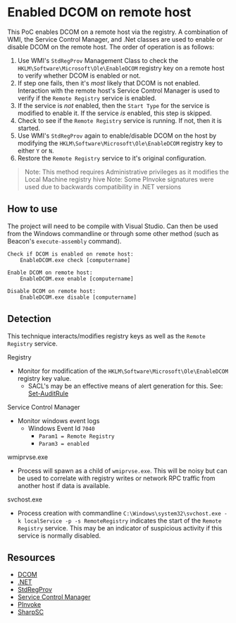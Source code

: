 # Enabled DCOM on remote host

This PoC enables DCOM on a remote host via the registry. A combination of WMI, the Service Control Manager, and .Net classes are used to enable or disable DCOM on the remote host. The order of operation is as follows:

1. Use WMI's `StdRegProv` Management Class to check the `HKLM\Software\Microsoft\Ole\EnableDCOM` registry key on a remote host to verify whether DCOM is enabled or not. 
2. If step one fails, then it's _most_ likely that DCOM is not enabled. Interaction with the remote host's Service Control Manager is used to verify if the `Remote Registry` service is enabled.
3. If the service is _not_ enabled, then the `Start Type` for the service is modified to enable it. If the service _is_ enabled, this step is skipped.
4. Check to see if the `Remote Registry` service is running. If not, then it is started.
5. Use WMI's `StdRegProv` again to enable/disable DCOM on the host by modifying the `HKLM\Software\Microsoft\Ole\EnableDCOM` registry key to either `Y` or `N`.
6. Restore the `Remote Registry` service to it's original configuration.

>Note: This method requires Administrative privileges as it modifies the Local Machine registry hive
>Note: Some PInvoke signatures were used due to backwards compatibility in .NET versions

## How to use
The project will need to be compile with Visual Studio. Can then be used from the Windows commandline or through some other method (such as Beacon's `execute-assembly` command).

```
Check if DCOM is enabled on remote host:
    EnableDCOM.exe check [computername]

Enable DCOM on remote host:
    EnableDCOM.exe enable [computername]

Disable DCOM on remote host:
    EnableDCOM.exe disable [computername]
```

## Detection
This technique interacts/modifies registry keys as well as the `Remote Registry` service.

Registry
- Monitor for modification of the `HKLM\Software\Microsoft\Ole\EnableDCOM` registry key value.
    - SACL's may be an effective means of alert generation for this. See: [Set-AuditRule](https://github.com/hunters-forge/Set-AuditRule)

Service Control Manager
- Monitor windows event logs
    - Windows Event Id `7040`
        - `Param1 = Remote Registry`
        - `Param3 = enabled`

wmiprvse.exe
- Process will spawn as a child of `wmiprvse.exe`. This will be noisy but can be used to correlate with registry writes or network RPC traffic from another host if data is available.

svchost.exe
- Process creation with commandline `C:\Windows\system32\svchost.exe -k localService -p -s RemoteRegistry` indicates the start of the `Remote Registry` service. This may be an indicator of suspicious activity if this service is normally disabled.

## Resources
- [DCOM](https://docs.microsoft.com/en-us/openspecs/windows_protocols/ms-dcom/4a893f3d-bd29-48cd-9f43-d9777a4415b0)
- [.NET](https://docs.microsoft.com/en-us/dotnet/api/microsoft.win32.registry?view=netframework-4.8)
- [StdRegProv](https://docs.microsoft.com/en-us/previous-versions/windows/desktop/regprov/stdregprov)
- [Service Control Manager](https://docs.microsoft.com/en-us/windows/win32/services/service-control-manager)
- [PInvoke](https://www.pinvoke.net)
- [SharpSC](https://github.com/djhohnstein/SharpSC)
